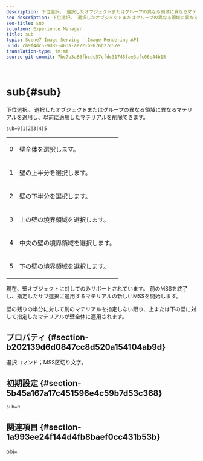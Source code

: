 ```yaml
---
description: 下位選択。 選択したオブジェクトまたはグループの異なる領域に異なるマテリアルを適用し、以前に適用したマテリアルを削除できます。
seo-description: 下位選択。 選択したオブジェクトまたはグループの異なる領域に異なるマテリアルを適用し、以前に適用したマテリアルを削除できます。
seo-title: sub
solution: Experience Manager
title: sub
topic: Scene7 Image Serving - Image Rendering API
uuid: cb9f4dc5-9d89-483a-ae72-b9076b27c57e
translation-type: tm+mt
source-git-commit: 7bc7b3a86fbcdc57cfdc31745fae3afc06e44b15

---
```



# sub{#sub}

下位選択。 選択したオブジェクトまたはグループの異なる領域に異なるマテリアルを適用し、以前に適用したマテリアルを削除できます。

`sub=0|1|2|3|4|5`

<table id="simpletable_F6BF91BD2C4B47BF8A28032E392D37F0"> 
 <tr class="strow"> 
  <td class="stentry"> <p>0 </p> </td> 
  <td class="stentry"> <p>壁全体を選択します。 </p> </td> 
 </tr> 
 <tr class="strow"> 
  <td class="stentry"> <p>1 </p> </td> 
  <td class="stentry"> <p>壁の上半分を選択します。 </p> </td> 
 </tr> 
 <tr class="strow"> 
  <td class="stentry"> <p>2 </p> </td> 
  <td class="stentry"> <p>壁の下半分を選択します。 </p> </td> 
 </tr> 
 <tr class="strow"> 
  <td class="stentry"> <p>3 </p> </td> 
  <td class="stentry"> <p>上の壁の境界領域を選択します。 </p> </td> 
 </tr> 
 <tr class="strow"> 
  <td class="stentry"> <p>4 </p> </td> 
  <td class="stentry"> <p>中央の壁の境界領域を選択します。 </p> </td> 
 </tr> 
 <tr class="strow"> 
  <td class="stentry"> <p>5 </p> </td> 
  <td class="stentry"> <p>下の壁の境界領域を選択します。 </p> </td> 
 </tr> 
</table>

現在、壁オブジェクトに対してのみサポートされています。 前のMSSを終了し、指定したサブ選択に適用するマテリアルの新しいMSSを開始します。

壁の残りの半分に対して別のマテリアルを指定しない限り、上または下の壁に対して指定したマテリアルが壁全体に適用されます。

## プロパティ {#section-b202139d6d0847cc8d520a154104ab9d}

選択コマンド；MSS区切り文字。

## 初期設定 {#section-5b45a167a17c451596e4c59b7d53c368}

`sub=0`

## 関連項目 {#section-1a993ee24f144d4fb8baef0cc431b53b}

[obj=](../../../../../ir-api/http-protocol/image-rendering-api-ref/c-ir-http-protocol-ref/c-ir-http-protocol-command-reference/r-ir-obj.md#reference-31e7dac7931b4e0eb3c7589f120a1e6a)

